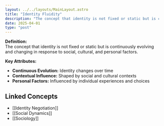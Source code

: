 ```yaml
---
layout: ../../layouts/MainLayout.astro
title: "Identity Fluidity"
description: "The concept that identity is not fixed or static but is continuously evolving and changing in response to social, cultural, and personal factors."
date: 2025-04-01
type: "post"
---
```


**Definition:**  
The concept that identity is not fixed or static but is continuously evolving and changing in response to social, cultural, and personal factors.

**Key Attributes:**  
- **Continuous Evolution:** Identity changes over time  
- **Contextual Influence:** Shaped by social and cultural contexts  
- **Personal Factors:** Influenced by individual experiences and choices

## Linked Concepts
- [[Identity Negotiation]]
- [[Social Dynamics]]
- [[Sociology]]
